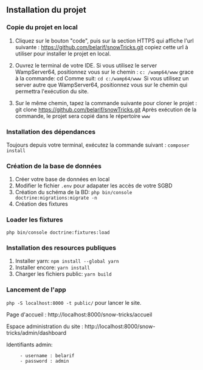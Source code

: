## Installation du projet

### Copie du projet en local

1. Cliquez sur le bouton "code", puis sur la section HTTPS qui affiche l'url
   suivante : https://github.com/belarif/snowTricks.git copiez cette url à utiliser pour installer le projet en local.

2. Ouvrez le terminal de votre IDE. Si vous utilisez le server WampServer64, positionnez vous sur le chemin : `c:
/wamp64/www` grace à la commande: cd Comme suit: `cd c:/wamp64/www `Si vous utilisez un server autre que
   WampServer64, positionnez vous sur le chemin qui permettra l'exécution du site.

3. Sur le même chemin, tapez la commande suivante pour cloner le projet : git
   clone https://github.com/belarif/snowTricks.git Après exécution de la commande, le projet sera copié dans le répertoire `www`

### Installation des dépendances

Toujours depuis votre terminal, exécutez la commande suivant : `composer install`

### Création de la base de données

1. Créer votre base de données en local
2. Modifier le fichier `.env` pour adapater les accès de votre SGBD
3. Création du schéma de la BD: `php bin/console doctrine:migrations:migrate -n`
4. Création des fixtures

### Loader les fixtures

`php bin/console doctrine:fixtures:load`

### Installation des resources publiques

1. Installer yarn: `npm install --global yarn`
2. Installer encore: `yarn install`
3. Charger les fichiers public: `yarn build`

### Lancement de l'app

`php -S localhost:8000 -t public/` pour lancer le site.

Page d'accueil : http://localhost:8000/snow-tricks/accueil

Espace administration du site : http://localhost:8000/snow-tricks/admin/dashboard

Identifiants admin:

         - username : belarif
         - password : admin
